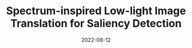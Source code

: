 ---
layout: post
image: /images/spectrum.png
authors: "Kitty Varghese, <strong>Sudarshan Rajagopalan</strong>, Mohit Lamba, Kaushik Mitra"
title: "Spectrum-inspired Low-light Image Translation for Saliency Detection"
collection: publications
categories: 
  - 'research'
date: 2022-08-12
venue: 'ICVGIP 2022'
arxiv: 'https://arxiv.org/pdf/2303.10145'
---
